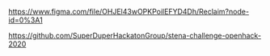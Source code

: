 https://www.figma.com/file/OHJEl43wOPKPoilEFYD4Dh/Reclaim?node-id=0%3A1

https://github.com/SuperDuperHackatonGroup/stena-challenge-openhack-2020
